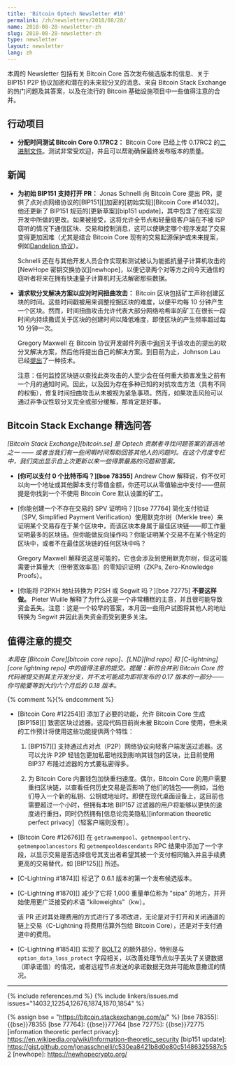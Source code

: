 ```yaml
---
title: 'Bitcoin Optech Newsletter #10'
permalink: /zh/newsletters/2018/08/28/
name: 2018-08-28-newsletter-zh
slug: 2018-08-28-newsletter-zh
type: newsletter
layout: newsletter
lang: zh
---
```


本周的 Newsletter 包括有关 Bitcoin Core 首次发布候选版本的信息、关于 BIP151 P2P 协议加密和潜在的未来软分叉的消息、来自 Bitcoin Stack Exchange 的热门问题及其答案，以及在流行的 Bitcoin 基础设施项目中一些值得注意的合并。

## 行动项目

- **<!--allocate-time-to-test-bitcoin-core-0.17rc2-->分配时间测试 Bitcoin Core 0.17RC2：** Bitcoin Core 已经上传 0.17RC2 的[二进制文件][bcc 0.17]。测试非常受欢迎，并且可以帮助确保最终发布版本的质量。

## 新闻

- **<!--pr-opened-for-initial-bip151-support-->为初始 BIP151 支持打开 PR：** Jonas Schnelli 向 Bitcoin Core 提出 PR，提供了点对点网络协议的[BIP151][]加密的[初始实现][Bitcoin Core #14032]。他还更新了 BIP151 规范的[更新草案][bip151 update]，其中包含了他在实现开发中所做的更改。如果被接受，这将允许全节点和轻量级客户端在不被 ISP 窃听的情况下通信区块、交易和控制消息，这可以使确定哪个程序发起了交易变得更加困难（尤其是结合 Bitcoin Core 现有的交易起源保护或未来提案，例如[Dandelion 协议][Dandelion protocol]）。

    Schnelli 还在与其他开发人员合作实现和测试被认为能抵抗量子计算机攻击的 [NewHope 密钥交换协议][newhope]，以便记录两个对等方之间今天通信的窃听者将来在拥有快速量子计算机时无法解密那些数据。

- **<!--requests-for-soft-fork-solutions-to-the-time-warp-attack-->请求软分叉解决方案以应对时间扭曲攻击：** Bitcoin 区块包括矿工声称创建区块的时间。这些时间戳被用来调整挖掘区块的难度，以便平均每 10 分钟产生一个区块。然而，时间扭曲攻击允许代表大部分网络哈希率的矿工在很长一段时间内持续撒谎关于区块的创建时间以降低难度，即使区块的产生频率超过每 10 分钟一次。

    Gregory Maxwell 在 Bitcoin 协议开发邮件列表中[询问][timewarp maxwell]关于该攻击的提出的软分叉解决方案，然后他将提出自己的解决方案。到目前为止，Johnson Lau 已经[提出][timewarp lau]了一种技术。

    注意：任何监控区块链以查找此类攻击的人至少会在任何重大损害发生之前有一个月的通知时间。因此，以及因为存在多种已知的对抗攻击方法（具有不同的权衡），修复时间扭曲攻击从未被视为紧急事项。然而，如果攻击风险可以通过非争议性软分叉完全或部分缓解，那肯定是好事。

## Bitcoin Stack Exchange 精选问答

*[Bitcoin Stack Exchange][bitcoin.se] 是 Optech 贡献者寻找问题答案的首选地之一 —— 或者当我们有一些闲暇时间帮助回答其他人的问题时。在这个月度专栏中，我们突出显示自上次更新以来一些得票最高的问题和答案。*

- **<!--can-you-pay-0-bitcoins-->[你可以支付 0 个比特币吗？][bse 78355]** Andrew Chow 解释说，你不仅可以向一个地址或其他脚本支付零值金额，你还可以从零值输出中支付——但前提是你找到一个不使用 Bitcoin Core 默认设置的矿工。

- [你能创建一个不存在交易的 SPV 证明吗？][bse 77764] 简化支付验证（SPV, Simplified Payment Verification）使用默克尔树（Merkle tree）来证明某个交易存在于某个区块中，而该区块本身属于最佳区块链——即工作量证明最多的区块链。但你能做反向操作吗？你能证明某个交易不在某个特定的区块中，或者不在最佳区块链的任何区块中吗？

    Gregory Maxwell 解释说这是可能的，它也会涉及到使用默克尔树，但这可能需要计算量大（但带宽效率高）的零知识证明（ZKPs, Zero-Knowledge Proofs）。

- [你能将 P2PKH 地址转换为 P2SH 或 Segwit 吗？][bse 72775] **不要这样做。**
  Pieter Wuille 解释了为什么这是一个非常糟糕的主意，并且很可能导致资金丢失。注意：这是一个较早的答案，本月因一些用户试图将其他人的地址转换为 Segwit 并因此丢失资金而受到更多关注。

## 值得注意的提交

*本周在 [Bitcoin Core][bitcoin core repo]、[LND][lnd repo] 和 [C-lightning][core lightning repo] 中的值得注意的提交。提醒：新的合并到 Bitcoin Core 的代码被提交到其主开发分支，并不太可能成为即将发布的 0.17 版本的一部分——你可能要等到大约六个月后的 0.18 版本。*

{% comment %}<!-- I didn't notice anything interesting in LND this week -harding -->{% endcomment %}

- [Bitcoin Core #12254][] 添加了必要的功能，允许 Bitcoin Core 生成 [BIP158][] 致密区块过滤器。这段代码目前尚未被 Bitcoin Core 使用，但未来的工作预计将使用这些功能提供两个特性：

    1. [BIP157][] 支持通过点对点（P2P）网络协议向轻客户端发送过滤器。这可以允许 P2P 轻钱包更加私密地找到影响其钱包的区块，比目前使用 BIP37 布隆过滤器的方式要私密得多。

    2. 为 Bitcoin Core 内置钱包加快重扫速度。偶尔，Bitcoin Core 的用户需要重扫区块链，以查看任何历史交易是否影响了他们的钱包——例如，当他们导入一个新的私钥、公钥或地址时。即使在现代桌面设备上，这目前也需要超过一个小时，但拥有本地 BIP157 过滤器的用户将能够以更快的速度进行重扫，同时仍然拥有[信息论完美隐私][information theoretic perfect privacy]（轻客户端则没有）。

- [Bitcoin Core #12676][] 在 `getrawmempool`、`getmempoolentry`、`getmempoolancestors` 和 `getmempooldescendants` RPC 结果中添加了一个字段，以显示交易是否选择信号其支出者希望其被一个支付相同输入并且手续费更高的交易替代，如 [BIP125][] 所述。

- [C-Lightning #1874][] 标记了 0.6.1 版本的第一个发布候选版本。

- [C-Lightning #1870][] 减少了它将 1,000 重量单位称为 "sipa" 的地方，并开始使用更广泛接受的术语 "kiloweights"（kw）。

  该 PR 还对其处理费用的方式进行了多项改进，无论是对于打开和关闭通道的链上交易（C-Lightning 将费用估算外包给 Bitcoin Core），还是对于支付通道中的费用。

- [C-Lightning #1854][] 实现了 [BOLT2][] 的额外部分，特别是与 `option_data_loss_protect` 字段相关，以改善处理节点似乎丢失了关键数据（即承诺值）的情况，或者远程节点发送的承诺数据无效并可能故意撒谎的情况。

---

{% include references.md %}
{% include linkers/issues.md issues="14032,12254,12676,1874,1870,1854" %}

[dandelion protocol]: https://arxiv.org/abs/1701.04439
[bcc 0.17]: https://bitcoincore.org/bin/bitcoin-core-0.17.0/
[timewarp maxwell]: https://lists.linuxfoundation.org/pipermail/bitcoin-dev/2018-August/016316.html
[timewarp lau]: https://lists.linuxfoundation.org/pipermail/bitcoin-dev/2018-August/016320.html
[BOLT2]: https://github.com/lightningnetwork/lightning-rfc/blob/master/02-peer-protocol.md
{% assign bse = "https://bitcoin.stackexchange.com/a/" %}
[bse 78355]: {{bse}}78355
[bse 77764]: {{bse}}77764
[bse 72775]: {{bse}}72775
[information theoretic perfect privacy]: https://en.wikipedia.org/wiki/Information-theoretic_security
[bip151 update]: https://gist.github.com/jonasschnelli/c530ea8421b8d0e80c51486325587c52
[newhope]: https://newhopecrypto.org/
